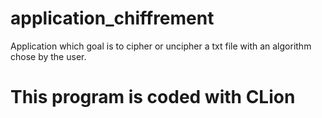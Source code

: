 # application_chiffrement

Application which goal is to cipher or uncipher a txt file with an algorithm chose by the user.

# This program is coded with CLion
